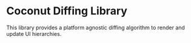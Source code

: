 # Coconut Diffing Library

This library provides a platform agnostic diffing algorithm to render and update UI hierarchies.